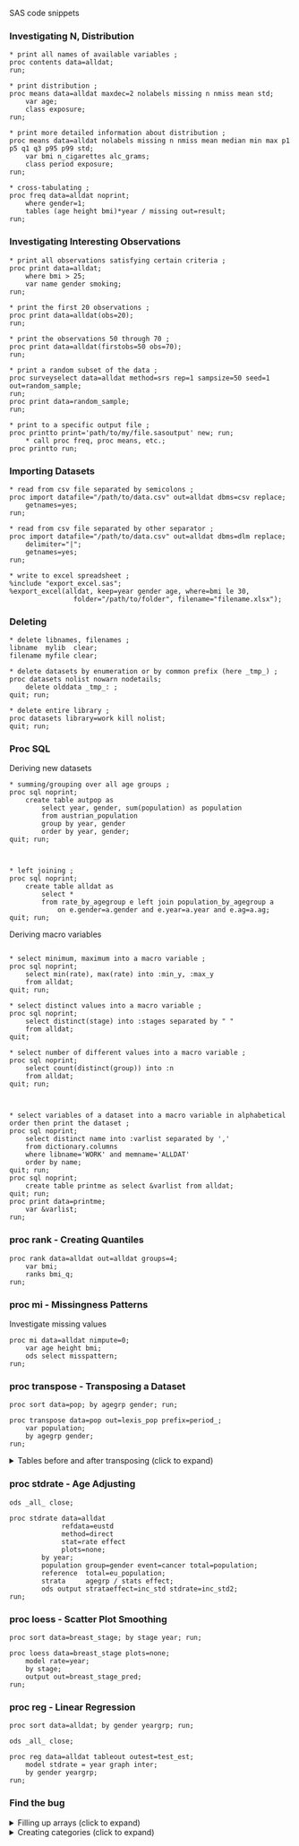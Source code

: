 SAS code snippets

### Investigating N, Distribution

```SAS
* print all names of available variables ;
proc contents data=alldat;
run;

* print distribution ;
proc means data=alldat maxdec=2 nolabels missing n nmiss mean std;
    var age;
    class exposure;
run;

* print more detailed information about distribution ;
proc means data=alldat nolabels missing n nmiss mean median min max p1 p5 q1 q3 p95 p99 std;
    var bmi n_cigarettes alc_grams;
    class period exposure;
run;

* cross-tabulating ;
proc freq data=alldat noprint;
    where gender=1;
    tables (age height bmi)*year / missing out=result;
run;
```


### Investigating Interesting Observations

```SAS
* print all observations satisfying certain criteria ;
proc print data=alldat;
    where bmi > 25;
    var name gender smoking;
run;

* print the first 20 observations ;
proc print data=alldat(obs=20);
run;

* print the observations 50 through 70 ;
proc print data=alldat(firstobs=50 obs=70);
run;

* print a random subset of the data ;
proc surveyselect data=alldat method=srs rep=1 sampsize=50 seed=1 out=random_sample;
run;
proc print data=random_sample;
run;

* print to a specific output file ;
proc printto print='path/to/my/file.sasoutput' new; run;
    * call proc freq, proc means, etc.;
proc printto run;
```


### Importing Datasets

```SAS
* read from csv file separated by semicolons ;
proc import datafile="/path/to/data.csv" out=alldat dbms=csv replace;
    getnames=yes;
run;

* read from csv file separated by other separator ;
proc import datafile="/path/to/data.csv" out=alldat dbms=dlm replace;
    delimiter="|";
    getnames=yes;
run;

* write to excel spreadsheet ;
%include "export_excel.sas";
%export_excel(alldat, keep=year gender age, where=bmi le 30,
                folder="/path/to/folder", filename="filename.xlsx");
```

### Deleting

```SAS
* delete libnames, filenames ;
libname  mylib  clear;
filename myfile clear;

* delete datasets by enumeration or by common prefix (here _tmp_) ;
proc datasets nolist nowarn nodetails;
    delete olddata _tmp_: ;
quit; run;

* delete entire library ;
proc datasets library=work kill nolist; 
quit; run;
```


### Proc SQL

Deriving new datasets

```SAS
* summing/grouping over all age groups ;
proc sql noprint;
	create table autpop as 
		select year, gender, sum(population) as population
		from austrian_population 
		group by year, gender
		order by year, gender;
quit; run;



* left joining ;
proc sql noprint;
    create table alldat as
        select * 
        from rate_by_agegroup e left join population_by_agegroup a 
            on e.gender=a.gender and e.year=a.year and e.ag=a.ag;
quit; run;

```

Deriving macro variables

```SAS

* select minimum, maximum into a macro variable ;
proc sql noprint;
    select min(rate), max(rate) into :min_y, :max_y 
    from alldat; 
quit; run;

* select distinct values into a macro variable ;
proc sql noprint;
    select distinct(stage) into :stages separated by " "
    from alldat;
quit;

* select number of different values into a macro variable ;
proc sql noprint;
	select count(distinct(group)) into :n
	from alldat;
quit; run;



* select variables of a dataset into a macro variable in alphabetical order then print the dataset ;
proc sql noprint;                               
    select distinct name into :varlist separated by ','              
    from dictionary.columns                      
    where libname='WORK' and memname='ALLDAT'
    order by name;
quit; run;
proc sql noprint;                               
    create table printme as select &varlist from alldat;
quit; run;
proc print data=printme; 
    var &varlist;
run;

```


### proc rank - Creating Quantiles

```SAS
proc rank data=alldat out=alldat groups=4;
    var bmi;
    ranks bmi_q;
run;
```


### proc mi - Missingness Patterns

Investigate missing values

```SAS
proc mi data=alldat nimpute=0;
    var age height bmi;
    ods select misspattern;
run;
```

### proc transpose - Transposing a Dataset

```SAS
proc sort data=pop; by agegrp gender; run;

proc transpose data=pop out=lexis_pop prefix=period_;
    var population;
    by agegrp gender;
run;

```
<details>
<summary>Tables before and after transposing (click to expand)</summary>

**before**

|agegrp|gender|period|population|
|---|---|---|---|
|1|1|2000|1|
|1|1|2001|2|
|1|1|2002|3|
|1|1|2003|4|
|1|2|2000|5|
|1|2|2001|6|
|1|2|2002|7|
|1|2|2003|8|
|2|1|2000|9|
|2|1|2001|10|
|2|1|2002|11|
|2|1|2003|12|
|2|2|2000|13|
|2|2|2001|14|
|2|2|2002|15|
|2|2|2003|16|
  
**after**

|agegrp|gender|\_name\_|period_1|period_2|period_3|period_4|
|---|---|---|---|---|---|---|
|1|1|population|1|2|3|4|
|2|1|population|5|6|7|8|
|1|2|population|9|10|11|12|
|2|2|population|13|14|15|16|
</details>


### proc stdrate - Age Adjusting

```SAS
ods _all_ close;

proc stdrate data=alldat
			 refdata=eustd
			 method=direct
			 stat=rate effect
			 plots=none;
		by year;
		population group=gender event=cancer total=population;
		reference  total=eu_population;
		strata     agegrp / stats effect;
		ods output strataeffect=inc_std stdrate=inc_std2;
run;
```

### proc loess - Scatter Plot Smoothing

```SAS
proc sort data=breast_stage; by stage year; run;

proc loess data=breast_stage plots=none;
    model rate=year;
    by stage;
    output out=breast_stage_pred;
run;
```

### proc reg - Linear Regression

```SAS
proc sort data=alldat; by gender yeargrp; run;

ods _all_ close;

proc reg data=alldat tableout outest=test_est;
	model stdrate = year graph inter;
	by gender yeargrp;
run;
```


### Find the bug

<details><summary>Filling up arrays (click to expand)</summary>

### Filling up arrays

```SAS
data alldat;

    * duration of medication use, months: missing is coded as 999 *;
    array durmeda  {*} durmed76 durmed78 durmed80;

    * duration of medication use, months (derived): missing will be coded as . *;
    * and values will be carried forward from 1980 onwards *;
    array durmedua {*} durmedu76 durmedu78 durmedu80 durmedu84 durmedu86 durmedu88;

    do i=1 to dim(durmedua);
        if i<=3 then do;
            if durmeda(i)=999 then 
                durmedua(i)=.;
            else
                durmedua(i)=durmeda(i);
        end;
        else    durmedua(i)=durmeda(3);

        durmed=durmedua(i);
    end;

run;
```

A proc freq of `durmed` reveals that there are some missing values and some values are still 999.
I thought I have overwritten all 999 values. How is it possible that there are still some 999 values?

</details>

<details><summary>Creating categories (click to expand)</summary>

### Creating categories

```SAS
data alldat;
    *oc   = 1=never taken any oral contraceptives, 2=taken oral contraceptives in the past ;
    *docu = duration of oral contraceptive use in months ;

    ocstatdur=.;
    if      oc=1 or docu=0  then ocstatdur=1;
    else if oc=2 then do;
        if      0<=docu<=12 then ocstatdur=2;
        else if    docu<=36 then ocstatdur=3;
        else if    docu<=72 then ocstatdur=4;
        else if    docu> 72 then ocstatdur=5;
    end;
```
</details>
